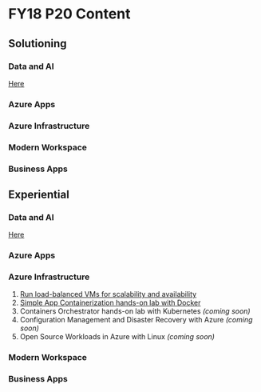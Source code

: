 # FY18 P20 Content

## Solutioning

### Data and AI
[Here](./DataAi/)

### Azure Apps

### Azure Infrastructure

### Modern Workspace

### Business Apps

## Experiential

### Data and AI
[Here](https://github.com/chmitch/p20camp-dataandai)

### Azure Apps

### Azure Infrastructure
1. [Run load-balanced VMs for scalability and availability](./AzureIaaS/SingleRegionHALab/)
1. [Simple App Containerization hands-on lab with Docker](./AzureIaaS/SimpleContainers/)
1. Containers Orchestrator hands-on lab with Kubernetes *(coming soon)*
1. Configuration Management and Disaster Recovery with Azure *(coming soon)*
1. Open Source Workloads in Azure with Linux *(coming soon)*
 
### Modern Workspace

### Business Apps
